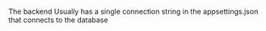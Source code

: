 The backend Usually has a single connection string in the appsettings.json that connects to the database 

